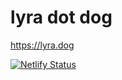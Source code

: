 # lyra dot dog

https://lyra.dog 

[![Netlify Status](https://api.netlify.com/api/v1/badges/7e25fb8c-c280-41fd-993d-d7259cff5c82/deploy-status)](https://app.netlify.com/sites/lyra-dog/deploys)
